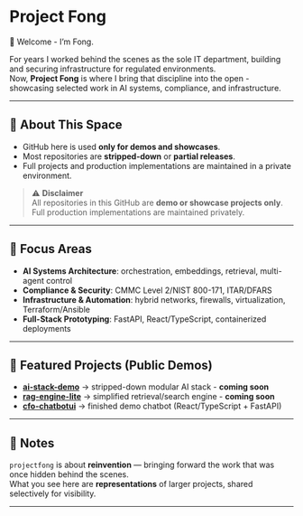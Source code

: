 # Project Fong

👋 Welcome - I’m Fong.  

For years I worked behind the scenes as the sole IT department, building and securing infrastructure for regulated environments.  
Now, **Project Fong** is where I bring that discipline into the open - showcasing selected work in AI systems, compliance, and infrastructure.

---

## 🔹 About This Space
- GitHub here is used **only for demos and showcases**.  
- Most repositories are **stripped-down** or **partial releases**.  
- Full projects and production implementations are maintained in a private environment.

> ⚠️ **Disclaimer**  
> All repositories in this GitHub are **demo or showcase projects only**.  
> Full production implementations are maintained privately.

---

## 🔹 Focus Areas
- **AI Systems Architecture**: orchestration, embeddings, retrieval, multi-agent control  
- **Compliance & Security**: CMMC Level 2/NIST 800-171, ITAR/DFARS  
- **Infrastructure & Automation**: hybrid networks, firewalls, virtualization, Terraform/Ansible  
- **Full-Stack Prototyping**: FastAPI, React/TypeScript, containerized deployments  

---

## 🔹 Featured Projects (Public Demos)
- **[ai-stack-demo](https://github.com/projectfong/ai-stack-demo)** → stripped-down modular AI stack - **coming soon**  
- **[rag-engine-lite](https://github.com/projectfong/rag-engine-lite)** → simplified retrieval/search engine - **coming soon** 
- **[cfo-chatbotui](https://github.com/projectfong/cfo-chatbotui-demo)** → finished demo chatbot (React/TypeScript + FastAPI)  

---

## 🔹 Notes
`projectfong` is about **reinvention** — bringing forward the work that was once hidden behind the scenes.  
What you see here are **representations** of larger projects, shared selectively for visibility.  

---
